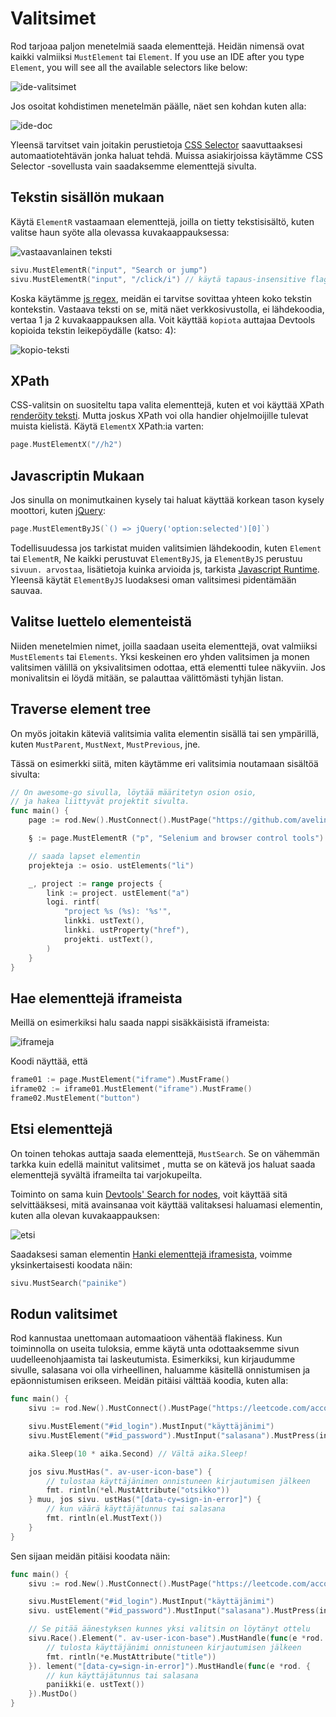 # Valitsimet

Rod tarjoaa paljon menetelmiä saada elementtejä. Heidän nimensä ovat kaikki valmiiksi `MustElement` tai `Element`. If you use an IDE after you type `Element`, you will see all the available selectors like below:

![ide-valitsimet](ide-selectors.png)

Jos osoitat kohdistimen menetelmän päälle, näet sen kohdan kuten alla:

![ide-doc](ide-doc.png)

Yleensä tarvitset vain joitakin perustietoja [CSS Selector](css-selector) saavuttaaksesi automaatiotehtävän jonka haluat tehdä. Muissa asiakirjoissa käytämme CSS Selector -sovellusta vain saadaksemme elementtejä sivulta.

## Tekstin sisällön mukaan

Käytä `ElementR` vastaamaan elementtejä, joilla on tietty tekstisisältö, kuten valitse haun syöte alla olevassa kuvakaappauksessa:

![vastaavanlainen teksti](match-text.png)

```go
sivu.MustElementR("input", "Search or jump")
sivu.MustElementR("input", "/click/i") // käytä tapaus-insensitive flag "i"
```

Koska käytämme [js regex](https://developer.mozilla.org/en-US/docs/Web/JavaScript/Reference/Global_Objects/RegExp), meidän ei tarvitse sovittaa yhteen koko tekstin kontekstin. Vastaava teksti on se, mitä näet verkkosivustolla, ei lähdekoodia, vertaa 1 ja 2 kuvakaappauksen alla. Voit käyttää `kopiota` auttajaa Devtools kopioida tekstin leikepöydälle (katso: 4):

![kopio-teksti](copy-text.png)

## XPath

CSS-valitsin on suositeltu tapa valita elementtejä, kuten et voi käyttää XPath [renderöity teksti](https://stackoverflow.com/questions/51992258/xpath-to-find-pseudo-element-after-in-side-a-div-element-with-out-any-content/51993454). Mutta joskus XPath voi olla handier ohjelmoijille tulevat muista kielistä. Käytä `ElementX` XPath:ia varten:

```go
page.MustElementX("//h2")
```

## Javascriptin Mukaan

Jos sinulla on monimutkainen kysely tai haluat käyttää korkean tason kysely moottori, kuten [jQuery](https://jquery.com/):

```go
page.MustElementByJS(`() => jQuery('option:selected')[0]`)
```

Todellisuudessa jos tarkistat muiden valitsimien lähdekoodin, kuten `Element` tai `ElementR`, Ne kaikki perustuvat `ElementByJS`, ja `ElementByJS` perustuu `sivuun. arvostaa`, lisätietoja kuinka arvioida js, tarkista [Javascript Runtime](/javascript-runtime.md). Yleensä käytät `ElementByJS` luodaksesi oman valitsimesi pidentämään sauvaa.

## Valitse luettelo elementeistä

Niiden menetelmien nimet, joilla saadaan useita elementtejä, ovat valmiiksi `MustElements` tai `Elements`. Yksi keskeinen ero yhden valitsimen ja monen valitsimen välillä on yksivalitsimen odottaa, että elementti tulee näkyviin. Jos monivalitsin ei löydä mitään, se palauttaa välittömästi tyhjän listan.

## Traverse element tree

On myös joitakin käteviä valitsimia valita elementin sisällä tai sen ympärillä, kuten `MustParent`, `MustNext`, `MustPrevious`, jne.

Tässä on esimerkki siitä, miten käytämme eri valitsimia noutamaan sisältöä sivulta:

```go
// On awesome-go sivulla, löytää määritetyn osion osio,
// ja hakea liittyvät projektit sivulta.
func main() {
    page := rod.New().MustConnect().MustPage("https://github.com/avelino/awesome-go")

    § := page.MustElementR ("p", "Selenium and browser control tools"). ustNext()

    // saada lapset elementin
    projekteja := osio. ustElements("li")

    _, project := range projects {
        link := project. ustElement("a")
        logi. rintf(
            "project %s (%s): '%s'",
            linkki. ustText(),
            linkki. ustProperty("href"),
            projekti. ustText(),
        )
    }
}
```

## Hae elementtejä iframeista

Meillä on esimerkiksi halu saada nappi sisäkkäisistä iframeista:

![iframeja](iframes.png)

Koodi näyttää, että

```go
frame01 := page.MustElement("iframe").MustFrame()
iframe02 := iframe01.MustElement("iframe").MustFrame()
frame02.MustElement("button")
```

## Etsi elementtejä

On toinen tehokas auttaja saada elementtejä, `MustSearch`. Se on vähemmän tarkka kuin edellä mainitut valitsimet , mutta se on kätevä jos haluat saada elementtejä syvältä iframeilta tai varjokupeilta.

Toiminto on sama kuin [Devtools' Search for nodes](https://developers.google.com/web/tools/chrome-devtools/dom#search), voit käyttää sitä selvittääksesi, mitä avainsanaa voit käyttää valitaksesi haluamasi elementin, kuten alla olevan kuvakaappauksen:

![etsi](search.png)

Saadaksesi saman elementin [Hanki elementtejä iframesista](#get-elements-from-iframes), voimme yksinkertaisesti koodata näin:

```go
sivu.MustSearch("painike")
```

## Rodun valitsimet

Rod kannustaa unettomaan automaatioon vähentää flakiness. Kun toiminnolla on useita tuloksia, emme käytä unta odottaaksemme sivun uudelleenohjaamista tai laskeutumista. Esimerkiksi, kun kirjaudumme sivulle, salasana voi olla virheellinen, haluamme käsitellä onnistumisen ja epäonnistumisen erikseen. Meidän pitäisi välttää koodia, kuten alla:

```go
func main() {
    sivu := rod.New().MustConnect().MustPage("https://leetcode.com/accounts/login/")

    sivu.MustElement("#id_login").MustInput("käyttäjänimi")
    sivu.MustElement("#id_password").MustInput("salasana").MustPress(input.Enter)

    aika.Sleep(10 * aika.Second) // Vältä aika.Sleep!

    jos sivu.MustHas(". av-user-icon-base") {
        // tulostaa käyttäjänimen onnistuneen kirjautumisen jälkeen
        fmt. rintln(*el.MustAttribute("otsikko"))
    } muu, jos sivu. ustHas("[data-cy=sign-in-error]") {
        // kun väärä käyttäjätunnus tai salasana
        fmt. rintln(el.MustText())
    }
}
```

Sen sijaan meidän pitäisi koodata näin:

```go
func main() {
    sivu := rod.New().MustConnect().MustPage("https://leetcode.com/accounts/login/")

    sivu.MustElement("#id_login").MustInput("käyttäjänimi")
    sivu. ustElement("#id_password").MustInput("salasana").MustPress(input.Enter)

    // Se pitää äänestyksen kunnes yksi valitsin on löytänyt ottelu
    sivu.Race().Element(". av-user-icon-base").MustHandle(func(e *rod. lement) {
        // tulosta käyttäjänimi onnistuneen kirjautumisen jälkeen
        fmt. rintln(*e.MustAttribute("title"))
    }). lement("[data-cy=sign-in-error]").MustHandle(func(e *rod. {
        // kun käyttäjätunnus tai salasana
        paniikki(e. ustText())
    }).MustDo()
}
```
